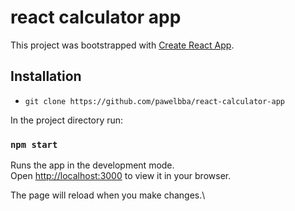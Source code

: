 # react calculator app 

This project was bootstrapped with [Create React App](https://github.com/facebook/create-react-app).

## Installation

- `git clone https://github.com/pawelbba/react-calculator-app`

In the project directory run:

### `npm start`

Runs the app in the development mode.\
Open [http://localhost:3000](http://localhost:3000) to view it in your browser.

The page will reload when you make changes.\